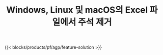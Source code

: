﻿---
title: Windows, Linux 및 macOS의 Excel 파일에서 주석 제거 
weight: 7730
url: /ko/annotation
description: Excel XLS, XLSX 및 ODS 주석 및 주석 관리를 위한 무료 앱 및 API
---
{{< blocks/products/pf/agp/feature-solution >}} 

